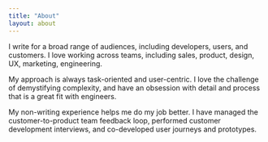 ```yaml
---
title: "About"
layout: about
---
```


I write for a broad range of audiences, including developers, users, and customers. I love working across teams, including sales, product, design, UX, marketing, engineering.  

My approach is always task-oriented and user-centric.  I love the challenge of demystifying complexity, and have an obsession with detail and process that is a great fit with engineers.  

My non-writing experience helps me do my job better. I have managed the customer-to-product team feedback loop, performed customer development interviews, and co-developed user journeys and prototypes. 


